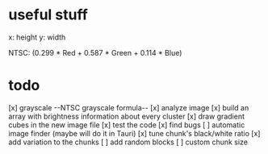 # useful stuff

x: height
y: width

NTSC: (0.299 * Red + 0.587 * Green + 0.114 * Blue)

# todo

[x] grayscale --NTSC grayscale formula-- 
[x] analyze image
[x] build an array with brightness information about every cluster
[x] draw gradient cubes in the new image file
[x] test the code
[x] find bugs
[ ] automatic image finder (maybe will do it in Tauri)
[x] tune chunk's black/white ratio
[x] add variation to the chunks
[ ] add random blocks
[ ] custom chunk size
